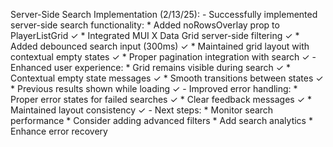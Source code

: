 Server-Side Search Implementation (2/13/25):
    - Successfully implemented server-side search functionality:
      * Added noRowsOverlay prop to PlayerListGrid ✓
      * Integrated MUI X Data Grid server-side filtering ✓
      * Added debounced search input (300ms) ✓
      * Maintained grid layout with contextual empty states ✓
      * Proper pagination integration with search ✓
    - Enhanced user experience:
      * Grid remains visible during search ✓
      * Contextual empty state messages ✓
      * Smooth transitions between states ✓
      * Previous results shown while loading ✓
    - Improved error handling:
      * Proper error states for failed searches ✓
      * Clear feedback messages ✓
      * Maintained layout consistency ✓
    - Next steps:
      * Monitor search performance
      * Consider adding advanced filters
      * Add search analytics
      * Enhance error recovery
